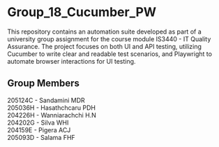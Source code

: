 # Group_18_Cucumber_PW

This repository contains an automation suite developed as part of a university group assignment for the course module IS3440 - IT Quality Assurance. The project focuses on both UI and API testing, utilizing Cucumber to write clear and readable test scenarios, and Playwright to automate browser interactions for UI testing.

## Group Members
205124C - Sandamini MDR\
205036H - Hasathchcaru PDH\
204226H - Wanniarachchi H.N\
204202G - Silva WHI\
204159E - Pigera ACJ\
205093D - Salama FHF
